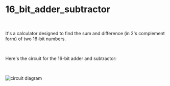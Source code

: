 <h1>16_bit_adder_subtractor</h1><br>
<p>It's a calculator designed to find the sum and difference (in 2's complement form) of two 16-bit numbers.</p><br>

<p>Here's the circuit for the 16-bit adder and subtractor:</p><br>

![circuit diagram](https://github.com/Ashishupadhyaygit0001/16_bit_adder_subtractor/assets/161508428/78a5a904-7f04-49b7-adc8-46f523b78d39)
